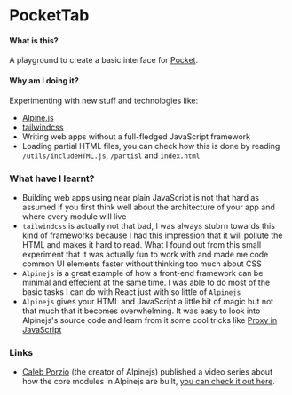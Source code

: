 # PocketTab

#### What is this?
A playground to create a basic interface for [Pocket](https://getpocket.com).

#### Why am I doing it?
Experimenting with new stuff and technologies like:
- [Alpine.js](https://github.com/alpinejs/alpine)
- [tailwindcss](https://tailwindcss.com/)
- Writing web apps without a full-fledged JavaScript framework
- Loading partial HTML files, you can check how this is done by reading `/utils/includeHTML.js`, `/partisl` and `index.html`

### What have I learnt?
- Building web apps using near plain JavaScript is not that hard as assumed if you first think well about the architecture of your app and where every module will live
- `tailwindcss` is actually not that bad, I was always stubrn towards this kind of frameworks because I had this impression that it will pollute the HTML and makes it hard to read. What I found out from this small experiment that it was actually fun to work with and made me code common UI elements faster without thinking too much about CSS
- `Alpinejs` is a great example of how a front-end framework can be minimal and effecient at the same time. I was able to do most of the basic tasks I can do with React just with so little of `Alpinejs`
- `Alpinejs` gives your HTML and JavaScript a little bit of magic but not that much that it becomes overwhelming. It was easy to look into Alpinejs's source code and learn from it some cool tricks like [Proxy in JavaScript](https://developer.mozilla.org/en-US/docs/Web/JavaScript/Reference/Global_Objects/Proxy)

### Links
- [Caleb Porzio](https://calebporzio.com/) (the creator of Alpinejs) published a video series about how the core modules in Alpinejs are built, [you can check it out here](https://laracasts.com/series/building-alpinejs).
